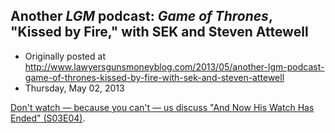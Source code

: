 ## Another <em>LGM</em> podcast: <em>Game of Thrones</em>, "Kissed by Fire," with SEK and Steven Attewell

 * Originally posted at http://www.lawyersgunsmoneyblog.com/2013/05/another-lgm-podcast-game-of-thrones-kissed-by-fire-with-sek-and-steven-attewell
 * Thursday, May 02, 2013

[Don't watch — because you can't — us discuss "And Now His Watch Has Ended" (S03E04)](http://lawyersgunsmon.wpengine.com/2013/04/yet-another-lgm-podcast-sek-and-attewell-on-game-of-thrones-and-now-his-watch-is-done).